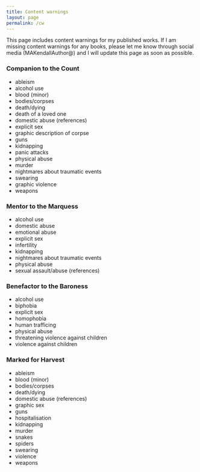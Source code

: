 ```yaml
---
title: Content warnings
layout: page
permalink: /cw
---
```


This page includes content warnings for my published works. If I am missing content warnings for any books,
please let me know through social media (MAKendallAuthor@) and I will update this page as soon as possible.

### Companion to the Count

* ableism
* alcohol use
* blood (minor)
* bodies/corpses
* death/dying
* death of a loved one
* domestic abuse (references)
* explicit sex
* graphic description of corpse
* guns
* kidnapping
* panic attacks
* physical abuse
* murder
* nightmares about traumatic events
* swearing
* graphic violence
* weapons

### Mentor to the Marquess

* alcohol use
* domestic abuse
* emotional abuse
* explicit sex
* infertility
* kidnapping
* nightmares about traumatic events
* physical abuse
* sexual assault/abuse (references)

### Benefactor to the Baroness

* alcohol use
* biphobia
* explicit sex
* homophobia
* human trafficing
* physical abuse
* threatening violence against children
* violence against children

### Marked for Harvest

* ableism
* blood (minor)
* bodies/corpses
* death/dying
* domestic abuse (references)
* graphic sex
* guns
* hospitalisation
* kidnapping
* murder
* snakes
* spiders
* swearing
* violence
* weapons
